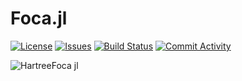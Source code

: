 # Foca.jl
[![License](https://img.shields.io/github/license/Leticia-maria/Foca.jl?style=for-the-badge)](https://github.com/Leticia-maria/Foca.jl/blob/main/LICENSE)
[![Issues](https://img.shields.io/github/issues-raw/Leticia-maria/Foca.jl?style=for-the-badge)](https://github.com/Leticia-maria/Foca.jl/)
[![Build Status](https://img.shields.io/github/workflow/status/Leticia-maria/Foca.jl/CI?style=for-the-badge)](https://github.com/Leticia-maria/Foca.jl/actions/workflows/CI.yml?query=branch%3Amain)
[![Commit Activity](https://img.shields.io/github/commit-activity/w/Leticia-maria/Foca.jl/main?style=for-the-badge)](https://github.com/Leticia-maria/Foca.jl/)

![HartreeFoca jl](https://user-images.githubusercontent.com/60739184/170071106-68ba0e42-08a5-4923-b69a-d5db945bdf7b.svg)